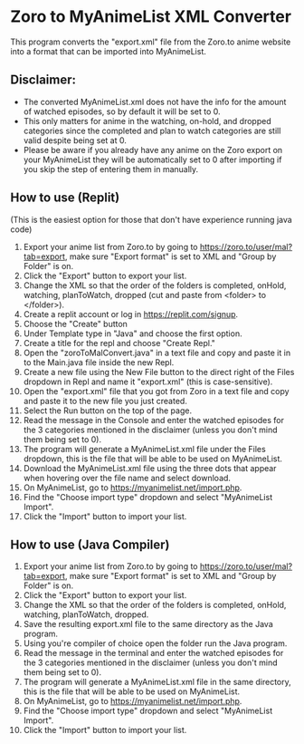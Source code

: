 # Zoro to MyAnimeList XML Converter

This program converts the "export.xml" file from the Zoro.to anime website into a format that can be imported into MyAnimeList.

## **Disclaimer:**

- The converted MyAnimeList.xml does not have the info for the amount of watched episodes, so by default it will be set to 0.
- This only matters for anime in the watching, on-hold, and dropped categories since the completed and plan to watch categories
    are still valid despite being set at 0.
- Please be aware if you already have any anime on the Zoro export on your MyAnimeList
    they will be automatically set to 0 after importing if you skip the step of entering them in manually.

## How to use (Replit)

(This is the easiest option for those that don't have experience running java code)

1. Export your anime list from Zoro.to by going to <https://zoro.to/user/mal?tab=export>, make sure "Export format" is set to XML and "Group by Folder" is on.
2. Click the "Export" button to export your list.
3. Change the XML so that the order of the folders is completed, onHold, watching, planToWatch, dropped (cut and paste from \<folder> to \</folder>).
4. Create a replit account or log in <https://replit.com/signup>.
5. Choose the "Create" button
6. Under Template type in "Java" and choose the first option.
7. Create a title for the repl and choose "Create Repl."
8. Open the "zoroToMalConvert.java" in a text file and copy and paste it in to the Main.java file inside the new Repl.
9. Create a new file using the New File button to the direct right of the Files dropdown in Repl and name it "export.xml" (this is case-sensitive).
10. Open the "export.xml" file that you got from Zoro in a text file and copy and paste it to the new file you just created.
11. Select the Run button on the top of the page.
12. Read the message in the Console and enter the watched episodes for the 3 categories mentioned in the disclaimer (unless you don't mind them being set to 0).
13. The program will generate a MyAnimeList.xml file under the Files dropdown, this is the file that will be able to be used on MyAnimeList.
14. Download the MyAnimeList.xml file using the three dots that appear when hovering over the file name and select download.
15. On MyAnimeList, go to <https://myanimelist.net/import.php>.
16. Find the "Choose import type" dropdown and select "MyAnimeList Import".
17. Click the "Import" button to import your list.

## How to use (Java Compiler)

1. Export your anime list from Zoro.to by going to <https://zoro.to/user/mal?tab=export>, make sure "Export format" is set to XML and "Group by Folder" is on.
2. Click the "Export" button to export your list.
3. Change the XML so that the order of the folders is completed, onHold, watching, planToWatch, dropped.
4. Save the resulting export.xml file to the same directory as the Java program.
5. Using you're compiler of choice open the folder run the Java program.
6. Read the message in the terminal and enter the watched episodes for the 3 categories mentioned in the disclaimer (unless you don't mind them being set to 0).
7. The program will generate a MyAnimeList.xml file in the same directory, this is the file that will be able to be used on MyAnimeList.
8. On MyAnimeList, go to <https://myanimelist.net/import.php>.
9. Find the "Choose import type" dropdown and select "MyAnimeList Import".
10. Click the "Import" button to import your list.

